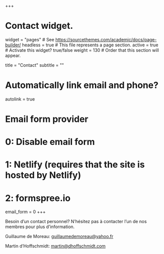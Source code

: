 +++
# Contact widget.
widget = "pages"  # See https://sourcethemes.com/academic/docs/page-builder/
headless = true  # This file represents a page section.
active = true  # Activate this widget? true/false
weight = 130  # Order that this section will appear.

title = "Contact"
subtitle = ""

# Automatically link email and phone?
autolink = true

# Email form provider
#   0: Disable email form
#   1: Netlify (requires that the site is hosted by Netlify)
#   2: formspree.io
email_form = 0
+++

Besoin d’un contact personnel? N’hésitez pas à contacter l’un de nos membres pour plus d’information.

Guillaume de Moreau: guillaumedemoreau@yahoo.fr

Martin d’Hoffschmidt: martin@dhoffschmidt.com

